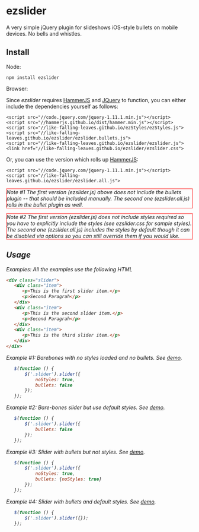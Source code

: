 # ezslider


A very simple jQuery plugin for slideshows iOS-style bullets on mobile devices.  No bells and whistles.


## Install

Node:

    npm install ezslider

Browser:

Since <em>ezslider</em> requires [HammerJS](http://hammerjs.github.io/) and [JQuery](http://jquery.org) to function, you can either include the dependencies yourself as follows:

    <script src="//code.jquery.com/jquery-1.11.1.min.js"></script>
    <script src="//hammerjs.github.io/dist/hammer.min.js"></script>
    <script src="//like-falling-leaves.github.io/ezStyles/ezStyles.js">
    <script src="//like-falling-leaves.github.io/ezslider/ezslider.bullets.js">
    <script src="//like-falling-leaves.github.io/ezslider/ezslider.js">
    <link href="//like-falling-leaves.github.io/ezslider/ezslider.css">


Or, you can use the version which rolls up [HammerJS](http://hammerjs.github.io/):

    <script src="//code.jquery.com/jquery-1.11.1.min.js"></script>
    <script src="//like-falling-leaves.github.io/ezslider/ezslider.all.js">

<p style="border: 1px solid red"> <em>Note #1<em> The first version (<em>ezslider.js</em>) above does not include the <em>bullets</em> plugin -- that should be included manually.  The second one (<em>ezslider.all.js</em>) rolls in the <em>bullet</em> plugin as well. </p>

<p style="border: 1px solid red"> <em>Note #2<em> The first version (<em>ezslider.js</em>) does not include styles required so you have to explicitly include the styles (see <em>ezslider.css</em> for sample styles).  The second one (<em>ezslider.all.js</em>) includes the styles by default though it can be disabled via options so you can still override them if you would like. </p>

## Usage

<em>Examples</em>: All the examples use the following HTML

```html
<div class="slider">
   <div class="item">
      <p>This is the first slider item.</p>
      <p>Second Paragrah</p>
   </div>
   <div class="item">
      <p>This is the second slider item.</p>
      <p>Second Paragrah</p>
   </div>
   <div class="item">
      <p>This is the third slider item.</p>
   </div>
</div>
```

<em>Example #1</em>: Barebones with no styles loaded and no bullets.   See <a href="//like-falling-leaves.github.io/ezslider/example1.html">demo</a>.


```javascript
   $(function () {
       $('.slider').slider({
           noStyles: true,
           bullets: false
       });
   });
```

<em>Example #2</em>: Bare-bones slider but use default styles.   See <a href="//like-falling-leaves.github.io/ezslider/example2.html">demo</a>.

```javascript
   $(function () {
       $('.slider').slider({
           bullets: false
       });
   });
```

<em>Example #3</em>: Slider with bullets but not styles.  See <a href="//like-falling-leaves.github.io/ezslider/example3.html">demo</a>.

```javascript
   $(function () {
       $('.slider').slider({
           noStyles: true,
           bullets: {noStyles: true}
       });
   });
```

<em>Example #4</em>: Slider with bullets and default styles.   See <a href="//like-falling-leaves.github.io/ezslider/example3.html">demo</a>.

```javascript
   $(function () {
       $('.slider').slider({});
   });
```

